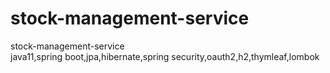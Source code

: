 # stock-management-service
stock-management-service<br>
java11,spring boot,jpa,hibernate,spring security,oauth2,h2,thymleaf,lombok
